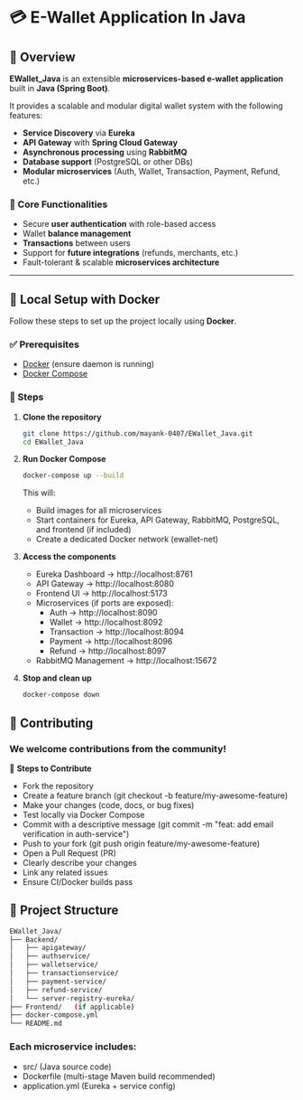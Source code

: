 # 💳 E-Wallet Application In Java

## 📖 Overview

**EWallet_Java** is an extensible **microservices-based e-wallet application** built in **Java (Spring Boot)**.  

It provides a scalable and modular digital wallet system with the following features:

- **Service Discovery** via **Eureka**  
- **API Gateway** with **Spring Cloud Gateway**  
- **Asynchronous processing** using **RabbitMQ**  
- **Database support** (PostgreSQL or other DBs)  
- **Modular microservices** (Auth, Wallet, Transaction, Payment, Refund, etc.)  

### 🔑 Core Functionalities
- Secure **user authentication** with role-based access  
- Wallet **balance management**  
- **Transactions** between users  
- Support for **future integrations** (refunds, merchants, etc.)  
- Fault-tolerant & scalable **microservices architecture**  

---

## 🐳 Local Setup with Docker

Follow these steps to set up the project locally using **Docker**.

### ✅ Prerequisites
- [Docker](https://docs.docker.com/get-docker/) (ensure daemon is running)  
- [Docker Compose](https://docs.docker.com/compose/)  

### 🚀 Steps

1. **Clone the repository**
   ```bash
   git clone https://github.com/mayank-0407/EWallet_Java.git
   cd EWallet_Java
   ```
2. **Run Docker Compose**
   ```bash
   docker-compose up --build
   ```
   This will:

   - Build images for all microservices
   - Start containers for Eureka, API Gateway, RabbitMQ, PostgreSQL, and frontend (if included)
   - Create a dedicated Docker network (ewallet-net)
  
3. **Access the components**

   - Eureka Dashboard → http://localhost:8761
   - API Gateway → http://localhost:8080
   - Frontend UI → http://localhost:5173
   - Microservices (if ports are exposed):
        - Auth → http://localhost:8090
        - Wallet → http://localhost:8092
        - Transaction → http://localhost:8094
        - Payment → http://localhost:8096
        - Refund → http://localhost:8097
   - RabbitMQ Management → http://localhost:15672
  
4. **Stop and clean up**
   ```bash
   docker-compose down
   ```

## 🤝 Contributing

### We welcome contributions from the community!

🔧 **Steps to Contribute**
   - Fork the repository
   - Create a feature branch (git checkout -b feature/my-awesome-feature)
   - Make your changes (code, docs, or bug fixes)
   - Test locally via Docker Compose
   - Commit with a descriptive message (git commit -m "feat: add email verification in auth-service")
   - Push to your fork (git push origin feature/my-awesome-feature)
   - Open a Pull Request (PR)
   - Clearly describe your changes
   - Link any related issues
   - Ensure CI/Docker builds pass

## 📂 Project Structure
   ```bash
   EWallet_Java/
   ├── Backend/
   │   ├── apigateway/
   │   ├── authservice/
   │   ├── walletservice/
   │   ├── transactionservice/
   │   ├── payment-service/
   │   ├── refund-service/
   │   └── server-registry-eureka/
   ├── Frontend/   (if applicable)
   ├── docker-compose.yml
   └── README.md
   ```

### Each microservice includes:
   - src/ (Java source code)
   - Dockerfile (multi-stage Maven build recommended)
   - application.yml (Eureka + service config)
